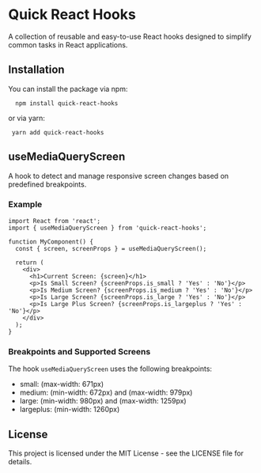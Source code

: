 # Quick React Hooks
A collection of reusable and easy-to-use React hooks designed to simplify common tasks in React applications.

## Installation
You can install the package via npm:

```
  npm install quick-react-hooks
```
or via yarn:

```
 yarn add quick-react-hooks
```

## useMediaQueryScreen
A hook to detect and manage responsive screen changes based on predefined breakpoints.

### Example
```
import React from 'react';
import { useMediaQueryScreen } from 'quick-react-hooks';

function MyComponent() {
  const { screen, screenProps } = useMediaQueryScreen();

  return (
    <div>
      <h1>Current Screen: {screen}</h1>
      <p>Is Small Screen? {screenProps.is_small ? 'Yes' : 'No'}</p>
      <p>Is Medium Screen? {screenProps.is_medium ? 'Yes' : 'No'}</p>
      <p>Is Large Screen? {screenProps.is_large ? 'Yes' : 'No'}</p>
      <p>Is Large Plus Screen? {screenProps.is_largeplus ? 'Yes' : 'No'}</p>
    </div>
  );
}

```
### Breakpoints and Supported Screens
The hook `useMediaQueryScreen` uses the following breakpoints:
- small: (max-width: 671px)
- medium: (min-width: 672px) and (max-width: 979px)
- large: (min-width: 980px) and (max-width: 1259px)
- largeplus: (min-width: 1260px)

## License

This project is licensed under the MIT License - see the LICENSE file for details.
